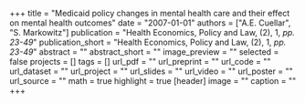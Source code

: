+++
title = "Medicaid policy changes in mental health care and their effect on mental health outcomes"
date = "2007-01-01"
authors = ["A.E. Cuellar", "S. Markowitz"]
publication = "Health Economics, Policy and Law, (2), 1, _pp. 23-49_"
publication_short = "Health Economics, Policy and Law, (2), 1, _pp. 23-49_"
abstract = ""
abstract_short = ""
image_preview = ""
selected = false
projects = []
tags = []
url_pdf = ""
url_preprint = ""
url_code = ""
url_dataset = ""
url_project = ""
url_slides = ""
url_video = ""
url_poster = ""
url_source = ""
math = true
highlight = true
[header]
image = ""
caption = ""
+++
